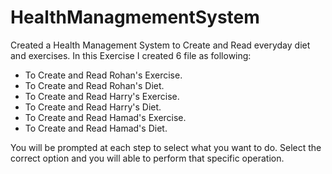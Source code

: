 # HealthManagmementSystem
Created a Health Management System to Create and Read everyday diet and exercises.
In this Exercise I created 6 file as following:
* To Create and Read Rohan's Exercise.
* To Create and Read Rohan's Diet.
* To Create and Read Harry's Exercise.
* To Create and Read Harry's Diet.
* To Create and Read Hamad's Exercise.
* To Create and Read Hamad's Diet.

You will be prompted at each step to select what you want to do.
Select the correct option and you will able to perform that specific operation.
